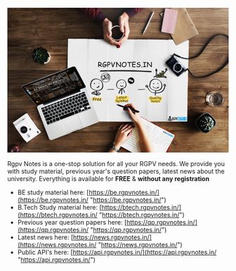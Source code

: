 <p align="center">
  <img src="https://raw.githubusercontent.com/rgpvnotes-in/rgpvnotes-in/main/main.png" />
</p>

Rgpv Notes is a one-stop solution for all your RGPV needs. We provide you with study material, previous year's question papers, latest news about the university. Everything is available for **FREE** & **without any registration**

- BE study material here: [https://be.rgpvnotes.in/](https://be.rgpvnotes.in/ "https://be.rgpvnotes.in/")
- B.Tech Study material here: [https://btech.rgpvnotes.in/](https://btech.rgpvnotes.in/ "https://btech.rgpvnotes.in/")
- Previous year question papers here: [https://qp.rgpvnotes.in/](https://qp.rgpvnotes.in/ "https://qp.rgpvnotes.in/")
- Latest news here: [https://news.rgpvnotes.in/](https://news.rgpvnotes.in/ "https://news.rgpvnotes.in/")
- Public API's here: [https://api.rgpvnotes.in/](https://api.rgpvnotes.in/ "https://api.rgpvnotes.in/")
